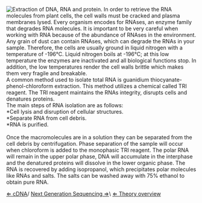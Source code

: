 ![ Extraction of DNA, RNA and protein.]( Trizol.png "fig: Extraction of DNA, RNA and protein.") In
order to retrieve the RNA molecules from plant cells, the cell walls
must be cracked and plasma membranes lysed. Every organism encodes for
RNAses, an enzyme family that degrades RNA molecules. It is important to
be very careful when working with RNA because of the abundance of RNAses
in the environment. Any grain of dust can contain RNAses, which can
degrade the RNAs in your sample. Therefore, the cells are usually ground
in liquid nitrogen with a temperature of -196°C. Liquid nitrogen boils
at -196°C; at this low temperature the enzymes are inactivated and all
biological functions stop. In addition, the low temperatures render the
cell walls brittle which makes them very fragile and breakable.\
A common method used to isolate total RNA is guanidium
thiocyanate-phenol-chloroform extraction. This method utilizes a
chemical called TRI reagent. The TRI reagent maintains the RNAs
integrity, disrupts cells and denatures proteins.\
 The main steps of RNA isolation are as follows:\
\*Cell lysis and disruption of cellular structures.\
\*Separate RNA from cell debris.\
\*RNA is purified.\
\
Once the macromolecules are in a solution they can be separated from the
cell debris by centrifugation. Phase separation of the sample will occur
when chloroform is added to the monophasic TRI reagent. The polar RNA
will remain in the upper polar phase, DNA will accumulate in the
interphase and the denatured proteins will dissolve in the lower organic
phase. The RNA is recovered by adding isopropanol, which precipitates
polar molecules like RNAs and salts. The salts can be washed away with
75% ethanol to obtain pure RNA.

[ ⇐ cDNA](/wiki/CDNA "wikilink")/ [ Next Generation Sequencing ⇒](/wiki/NGS_Plant "wikilink")\ [⇐ Theory overview](/wiki/PlantLab "wikilink")

